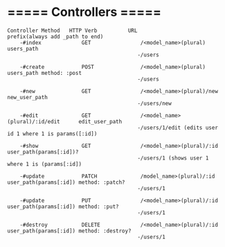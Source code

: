 # ===== Controllers =====



    Controller Method   HTTP Verb          URL                                 prefix(always add _path to end)
        -#index             GET                /<model_name>(plural)               users_path
                                              -/users
                                              
        -#create            POST               /<model_name>(plural)               users_path method: :post
                                              -/users
                                              
        -#new               GET                /<model_name>(plural)/new           new_user_path
                                              -/users/new
                                              
        -#edit              GET                /<model_name>(plural)/:id/edit      edit_user_path
                                              -/users/1/edit (edits user id 1 where 1 is params([:id])
        
        -#show              GET                /<model_name>(plural)/:id           user_path(params[:id])?    
                                              -/users/1 (shows user 1 where 1 is (params[:id])
                                              
        -#update            PATCH              /model_name>(plural)/:id            user_path(params[:id]) method: :patch?
                                              -/users/1
        
        -#update            PUT                /<model_name>(plural)/:id           user_path(params[:id]) method: :put?
                                              -/users/1
        
        -#destroy           DELETE             /<model_name>(plural)/:id           user_path(params[:id]) method: :destroy?
                                              -/users/1